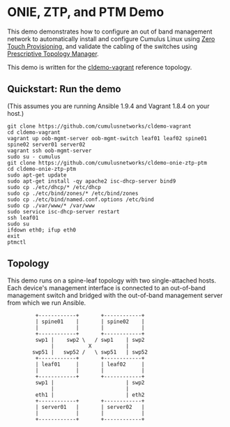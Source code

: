 ONIE, ZTP, and PTM Demo
=======================
This demo demonstrates how to configure an out of band management network to automatically install and configure Cumulus Linux using [Zero Touch Provisioning](https://docs.cumulusnetworks.com/display/DOCS/Zero+Touch+Provisioning+-+ZTP), and validate the cabling of the switches using [Prescriptive Topology Manager](https://docs.cumulusnetworks.com/display/DOCS/Prescriptive+Topology+Manager+-+PTM).

This demo is written for the [cldemo-vagrant](https://github.com/cumulusnetworks/cldemo-vagrant) reference topology.


Quickstart: Run the demo
------------------------
(This assumes you are running Ansible 1.9.4 and Vagrant 1.8.4 on your host.)

    git clone https://github.com/cumulusnetworks/cldemo-vagrant
    cd cldemo-vagrant
    vagrant up oob-mgmt-server oob-mgmt-switch leaf01 leaf02 spine01 spine02 server01 server02
    vagrant ssh oob-mgmt-server
    sudo su - cumulus
    git clone https://github.com/cumulusnetworks/cldemo-onie-ztp-ptm
    cd cldemo-onie-ztp-ptm
    sudo apt-get update
    sudo apt-get install -qy apache2 isc-dhcp-server bind9
    sudo cp ./etc/dhcp/* /etc/dhcp
    sudo cp ./etc/bind/zones/* /etc/bind/zones
    sudo cp ./etc/bind/named.conf.options /etc/bind
    sudo cp ./var/www/* /var/www
    sudo service isc-dhcp-server restart
    ssh leaf01
    sudo su
    ifdown eth0; ifup eth0
    exit
    ptmctl


Topology
--------
This demo runs on a spine-leaf topology with two single-attached hosts. Each device's management interface is connected to an out-of-band management switch and bridged with the out-of-band management server from which we run Ansible.

             +------------+       +------------+
             | spine01    |       | spine02    |
             |            |       |            |
             +------------+       +------------+
             swp1 |    swp2 \   / swp1    | swp2
                  |           X           |
            swp51 |   swp52 /   \ swp51   | swp52
             +------------+       +------------+
             | leaf01     |       | leaf02     |
             |            |       |            |
             +------------+       +------------+
             swp1 |                       | swp2
                  |                       |
             eth1 |                       | eth2
             +------------+       +------------+
             | server01   |       | server02   |
             |            |       |            |
             +------------+       +------------+
